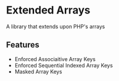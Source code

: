 # Extended Arrays
A library that extends upon PHP's arrays

## Features

* Enforced Associaitive Array Keys
* Enforced Sequential Indexed Array Keys
* Masked Array Keys
